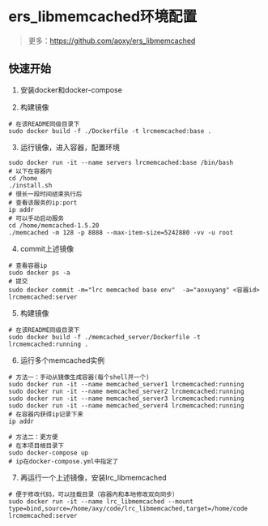 # ers_libmemcached环境配置

> 更多：https://github.com/aoxy/ers_libmemcached

## 快速开始

1. 安装docker和docker-compose

2. 构建镜像
```shell
# 在该README同级目录下
sudo docker build -f ./Dockerfile -t lrcmemcached:base .
```

3. 运行镜像，进入容器，配置环境
```shell
sudo docker run -it --name servers lrcmemcached:base /bin/bash
# 以下在容器内
cd /home
./install.sh
# 很长一段时间结束执行后
# 查看该服务的ip:port
ip addr
# 可以手动启动服务
cd /home/memcached-1.5.20
./memcached -m 128 -p 8888 --max-item-size=5242880 -vv -u root
```

4. commit上述镜像
```shell
# 查看容器ip
sudo docker ps -a
# 提交
sudo docker commit -m="lrc memcached base env"  -a="aoxuyang" <容器id> lrcmemcached:server
```

5. 构建镜像
```shell
# 在该README同级目录下
sudo docker build -f ./memcached_server/Dockerfile -t lrcmemcached:running .
```

6. 运行多个memcached实例
```shell
# 方法一：手动从镜像生成容器(每个shell开一个)
sudo docker run -it --name memcached_server1 lrcmemcached:running
sudo docker run -it --name memcached_server2 lrcmemcached:running
sudo docker run -it --name memcached_server3 lrcmemcached:running
sudo docker run -it --name memcached_server4 lrcmemcached:running
# 在容器内获得ip记录下来
ip addr

# 方法二：更方便
# 在本项目根目录下
sudo docker-compose up
# ip在docker-compose.yml中指定了
```

7. 再运行一个上述镜像，安装lrc_libmemcached
```shell
# 便于修改代码，可以挂载目录（容器内和本地修改双向同步）
sudo docker run -it --name lrc_libmemcached --mount type=bind,source=/home/axy/code/lrc_libmemcached,target=/home/code lrcmemcached:server
```